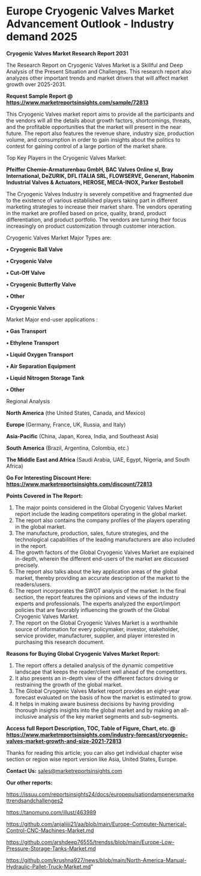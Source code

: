  # Europe Cryogenic Valves Market Advancement Outlook - Industry demand 2025

<strong>Cryogenic Valves Market Research Report 2031</strong>

The Research Report on Cryogenic Valves Market is a Skillful and Deep Analysis of the Present Situation and Challenges. This research report also analyzes other important trends and market drivers that will affect market growth over 2025-2031.

<strong>Request Sample Report @ <a href=https://www.marketreportsinsights.com/sample/72813>https://www.marketreportsinsights.com/sample/72813</a></strong>

This Cryogenic Valves market report aims to provide all the participants and the vendors will all the details about growth factors, shortcomings, threats, and the profitable opportunities that the market will present in the near future. The report also features the revenue share, industry size, production volume, and consumption in order to gain insights about the politics to contest for gaining control of a large portion of the market share.

Top Key Players in the Cryogenic Valves Market:

<strong>Pfeiffer Chemie-Armaturenbau GmbH, BAC Valves Online sl, Bray International, DeZURIK, DFL ITALIA SRL, FLOWSERVE, Generant, Habonim Industrial Valves & Actuators, HEROSE, MECA-INOX, Parker Bestobell</strong>

The Cryogenic Valves Industry is severely competitive and fragmented due to the existence of various established players taking part in different marketing strategies to increase their market share. The vendors operating in the market are profiled based on price, quality, brand, product differentiation, and product portfolio. The vendors are turning their focus increasingly on product customization through customer interaction.

Cryogenic Valves Market Major Types are:

<strong>• Cryogenic Ball Valve

• Cryogenic Valve

• Cut-Off Valve

• Cryogenic Butterfly Valve

• Other

• Cryogenic Valves</strong>

Market Major end-user applications :

<strong>• Gas Transport

• Ethylene Transport

• Liquid Oxygen Transport

• Air Separation Equipment

• Liquid Nitrogen Storage Tank

• Other</strong>

Regional Analysis

</u><strong><b>North America</b></strong> (the United States, Canada, and Mexico)

<strong><b>Europe </b></strong>(Germany, France, UK, Russia, and Italy)

<strong><b>Asia-Pacific</b></strong> (China, Japan, Korea, India, and Southeast Asia)

<strong><b>South America</b></strong> (Brazil, Argentina, Colombia, etc.)

<strong><b>The Middle East and Africa</b></strong> (Saudi Arabia, UAE, Egypt, Nigeria, and South Africa)

<strong>Go For Interesting Discount Here: <a href=https://www.marketreportsinsights.com/discount/72813>https://www.marketreportsinsights.com/discount/72813</a></strong>

<strong>Points Covered in The Report:</strong>
<ol>
  <li>The major points considered in the Global Cryogenic Valves Market report include the leading competitors operating in the global market.</li>
  <li>The report also contains the company profiles of the players operating in the global market.</li>
  <li>The manufacture, production, sales, future strategies, and the technological capabilities of the leading manufacturers are also included in the report.</li>
  <li>The growth factors of the Global Cryogenic Valves Market are explained in-depth, wherein the different end-users of the market are discussed precisely.</li>
  <li>The report also talks about the key application areas of the global market, thereby providing an accurate description of the market to the readers/users.</li>
  <li>The report incorporates the SWOT analysis of the market. In the final section, the report features the opinions and views of the industry experts and professionals. The experts analyzed the export/import policies that are favorably influencing the growth of the Global Cryogenic Valves Market.</li>
  <li>The report on the Global Cryogenic Valves Market is a worthwhile source of information for every policymaker, investor, stakeholder, service provider, manufacturer, supplier, and player interested in purchasing this research document.</li>
</ol>
<strong>Reasons for Buying Global Cryogenic Valves Market Report:</strong>

<ol>
  <li>The report offers a detailed analysis of the dynamic competitive landscape that keeps the reader/client well ahead of the competitors.</li>
  <li>It also presents an in-depth view of the different factors driving or restraining the growth of the global market.</li>
  <li>The Global Cryogenic Valves Market report provides an eight-year forecast evaluated on the basis of how the market is estimated to grow.</li>
  <li>It helps in making aware business decisions by having providing thorough insights insights into the global market and by making an all-inclusive analysis of the key market segments and sub-segments.</li>
</ol>
<strong>Access full Report Description, TOC, Table of Figure, Chart, etc. @ <a href=https://www.marketreportsinsights.com/industry-forecast/cryogenic-valves-market-growth-and-size-2021-72813>https://www.marketreportsinsights.com/industry-forecast/cryogenic-valves-market-growth-and-size-2021-72813</a></strong>


Thanks for reading this article; you can also get individual chapter wise section or region wise report version like Asia, United States, Europe.

<strong>Contact Us:</strong>
sales@marketreportsinsights.com

<strong>Our other reports:</strong>

<a href=https://issuu.com/reportsinsights24/docs/europepulsationdampenersmarkettrendsandchallenges2>https://issuu.com/reportsinsights24/docs/europepulsationdampenersmarkettrendsandchallenges2</a>

<a href=https://tanomuno.com/illust/463989>https://tanomuno.com/illust/463989</a>

<a href=https://github.com/anjaliiii21/aa/blob/main/Europe-Computer-Numerical-Control-CNC-Machines-Market.md>https://github.com/anjaliiii21/aa/blob/main/Europe-Computer-Numerical-Control-CNC-Machines-Market.md</a>

<a href=https://github.com/arshdeep76555/trendss/blob/main/Europe-Low-Pressure-Storage-Tanks-Market.md>https://github.com/arshdeep76555/trendss/blob/main/Europe-Low-Pressure-Storage-Tanks-Market.md</a>

<a href=https://github.com/krushna927/news/blob/main/North-America-Manual-Hydraulic-Pallet-Truck-Market.md>https://github.com/krushna927/news/blob/main/North-America-Manual-Hydraulic-Pallet-Truck-Market.md</a>"
